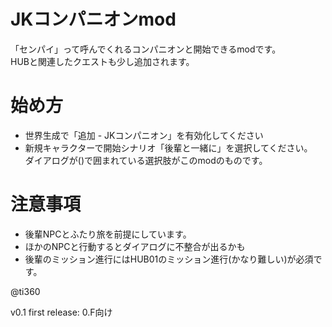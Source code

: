 # JKコンパニオンmod
「センパイ」って呼んでくれるコンパニオンと開始できるmodです。 </br>
HUBと関連したクエストも少し追加されます。

# 始め方
 - 世界生成で「追加 - JKコンパニオン」を有効化してください
 - 新規キャラクターで開始シナリオ「後輩と一緒に」を選択してください。  
ダイアログが()で囲まれている選択肢がこのmodのものです。

# 注意事項
 - 後輩NPCとふたり旅を前提にしています。
 - ほかのNPCと行動するとダイアログに不整合が出るかも
 - 後輩のミッション進行にはHUB01のミッション進行(かなり難しい)が必須です。


@ti360

v0.1
 first release: 0.F向け